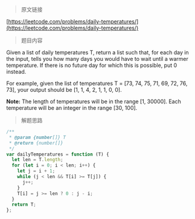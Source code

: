 <!--
 * @Author: FBB
 * @Date: 2020-06-11 20:24:38
 * @LastEditors: FBB
 * @LastEditTime: 2020-06-11 20:26:35
 * @Description: 
-->

> 原文链接

[https://leetcode.com/problems/daily-temperatures/](https://leetcode.com/problems/daily-temperatures/)

> 题目内容

Given a list of daily temperatures T, return a list such that, for each day in the input, tells you how many days you would have to wait until a warmer temperature. If there is no future day for which this is possible, put 0 instead.

For example, given the list of temperatures T = [73, 74, 75, 71, 69, 72, 76, 73], your output should be [1, 1, 4, 2, 1, 1, 0, 0].

**Note:** The length of temperatures will be in the range [1, 30000]. Each temperature will be an integer in the range [30, 100].

> 解题思路

```js
/**
 * @param {number[]} T
 * @return {number[]}
 */
var dailyTemperatures = function (T) {
  let len = T.length;
  for (let i = 0; i < len; i++) {
    let j = i + 1;
    while (j < len && T[i] >= T[j]) {
      j++;
    }
    T[i] = j >= len ? 0 : j - i;
  }
  return T;
};
```
